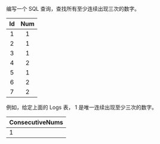 编写一个 SQL 查询，查找所有至少连续出现三次的数字。


|Id|Num|
| :--: | :--: |
| 1  |  1  |
| 2  |  1  |
| 3  |  1  |
| 4  |  2  |
| 5  |  1  |
| 6  |  2  |
| 7  |  2  |



例如，给定上面的 Logs 表， 1 是唯一连续出现至少三次的数字。

|ConsecutiveNums|
| ---- |
| 1  |
